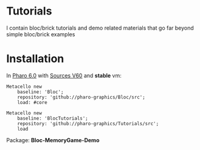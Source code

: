 # Tutorials
I contain bloc/brick tutorials and demo related materials that go far beyond simple bloc/brick examples

# Installation

In [Pharo 6.0](http://files.pharo.org/image/60/60493.zip) with [Sources V60](http://files.pharo.org/sources/PharoV60.sources) and **stable** vm:

```smalltalk
Metacello new
    baseline: 'Bloc';
    repository: 'github://pharo-graphics/Bloc/src';
    load: #core
```    

```smalltalk
Metacello new
    baseline: 'BlocTutorials';
    repository: 'github://pharo-graphics/Tutorials/src';
    load
```

Package:
  **Bloc-MemoryGame-Demo**
